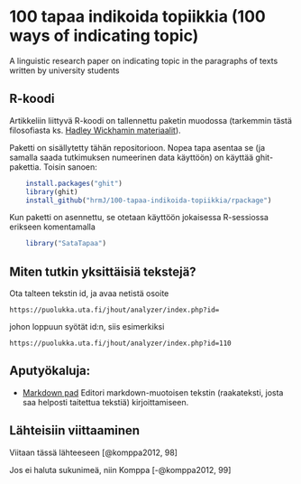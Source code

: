 # 100 tapaa indikoida topiikkia (100 ways of indicating topic)
A linguistic research paper on indicating topic in the paragraphs of texts written by university students

## R-koodi

Artikkeliin liittyvä R-koodi on tallennettu paketin muodossa (tarkemmin tästä
filosofiasta ks. [Hadley Wickhamin
materiaalit](http://r-pkgs.had.co.nz/intro.html)). 

Paketti on sisällytetty tähän repositorioon. Nopea tapa asentaa se (ja samalla
saada tutkimuksen numeerinen data käyttöön) on käyttää ghit-pakettia.
Toisin sanoen:

```r
    install.packages("ghit")
    library(ghit)
    install_github("hrmJ/100-tapaa-indikoida-topiikkia/rpackage")
```

Kun paketti on asennettu, se otetaan käyttöön jokaisessa R-sessiossa erikseen komentamalla

```r
    library("SataTapaa")
```

## Miten tutkin yksittäisiä tekstejä?

Ota talteen tekstin id, ja avaa netistä osoite

    https://puolukka.uta.fi/jhout/analyzer/index.php?id=

johon loppuun syötät id:n, siis esimerkiksi

    https://puolukka.uta.fi/jhout/analyzer/index.php?id=110

## Aputyökaluja:

- [Markdown pad](http://www.markdownpad.com/download.html) Editori markdown-muotoisen tekstin (raakateksti, josta saa helposti taitettua tekstiä) kirjoittamiseen.

## Lähteisiin viittaaminen

Viitaan tässä lähteeseen [@komppa2012, 98]

Jos ei haluta sukunimeä, niin Komppa [-@komppa2012, 99] 
